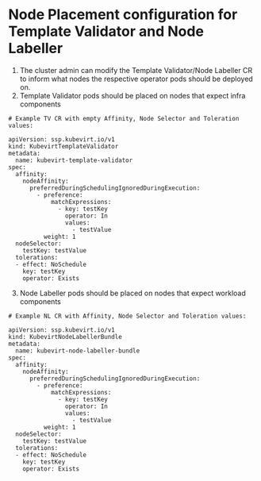 # Node Placement configuration for Template Validator and Node Labeller

1. The cluster admin can modify the Template Validator/Node Labeller CR to inform what nodes the respective operator pods should be deployed on.
2. Template Validator pods should be placed on nodes that expect infra components

```
# Example TV CR with empty Affinity, Node Selector and Toleration values:

apiVersion: ssp.kubevirt.io/v1
kind: KubevirtTemplateValidator
metadata:
  name: kubevirt-template-validator
spec:
  affinity:
    nodeAffinity:
      preferredDuringSchedulingIgnoredDuringExecution:
        - preference:
            matchExpressions:
              - key: testKey
                operator: In
                values:
                  - testValue
          weight: 1
  nodeSelector:
    testKey: testValue
  tolerations:
  - effect: NoSchedule
    key: testKey
    operator: Exists
```

3. Node Labeller pods should be placed on nodes that expect workload components 

```
# Example NL CR with Affinity, Node Selector and Toleration values:

apiVersion: ssp.kubevirt.io/v1
kind: KubevirtNodeLabellerBundle
metadata:
  name: kubevirt-node-labeller-bundle
spec:
  affinity:
    nodeAffinity:
      preferredDuringSchedulingIgnoredDuringExecution:
        - preference:
            matchExpressions:
              - key: testKey
                operator: In
                values:
                  - testValue
          weight: 1
  nodeSelector:
    testKey: testValue
  tolerations:
  - effect: NoSchedule
    key: testKey
    operator: Exists
```
